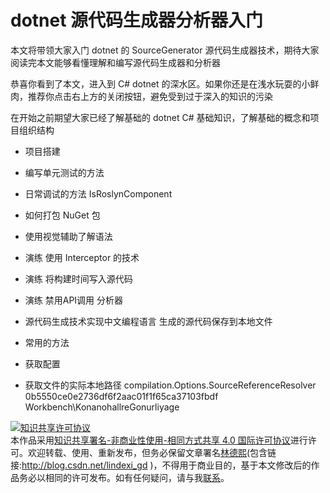 
# dotnet 源代码生成器分析器入门

本文将带领大家入门 dotnet 的 SourceGenerator 源代码生成器技术，期待大家阅读完本文能够看懂理解和编写源代码生成器和分析器

<!--more-->


<!-- CreateTime:2025/02/08 08:47:10 -->

<!-- 草稿 -->

恭喜你看到了本文，进入到 C# dotnet 的深水区。如果你还是在浅水玩耍的小鲜肉，推荐你点击右上方的关闭按钮，避免受到过于深入的知识的污染

在开始之前期望大家已经了解基础的 dotnet C# 基础知识，了解基础的概念和项目组织结构

- 项目搭建


- 编写单元测试的方法
- 日常调试的方法 IsRoslynComponent

- 如何打包 NuGet 包

- 使用视觉辅助了解语法

- 演练 使用 Interceptor 的技术
- 演练 将构建时间写入源代码
- 演练 禁用API调用 分析器

- 源代码生成技术实现中文编程语言 生成的源代码保存到本地文件

- 常用的方法
- 获取配置
- 获取文件的实际本地路径 compilation.Options.SourceReferenceResolver 0b5550ce0e2736df6f2aac01f1f65ca37103fbdf Workbench\KonanohallreGonurliyage




<a rel="license" href="http://creativecommons.org/licenses/by-nc-sa/4.0/"><img alt="知识共享许可协议" style="border-width:0" src="https://licensebuttons.net/l/by-nc-sa/4.0/88x31.png" /></a><br />本作品采用<a rel="license" href="http://creativecommons.org/licenses/by-nc-sa/4.0/">知识共享署名-非商业性使用-相同方式共享 4.0 国际许可协议</a>进行许可。欢迎转载、使用、重新发布，但务必保留文章署名[林德熙](http://blog.csdn.net/lindexi_gd)(包含链接:http://blog.csdn.net/lindexi_gd )，不得用于商业目的，基于本文修改后的作品务必以相同的许可发布。如有任何疑问，请与我[联系](mailto:lindexi_gd@163.com)。